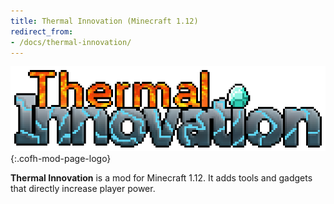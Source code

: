 ```yaml
---
title: Thermal Innovation (Minecraft 1.12)
redirect_from:
- /docs/thermal-innovation/
---
```


![Thermal Innovation logo](/assets/images/modlogos/thermal-innovation.png){:.cofh-mod-page-logo}


**Thermal Innovation** is a mod for Minecraft 1.12. It adds tools and gadgets
that directly increase player power.

